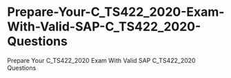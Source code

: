 # Prepare-Your-C_TS422_2020-Exam-With-Valid-SAP-C_TS422_2020-Questions
Prepare Your C_TS422_2020 Exam With Valid SAP C_TS422_2020 Questions
